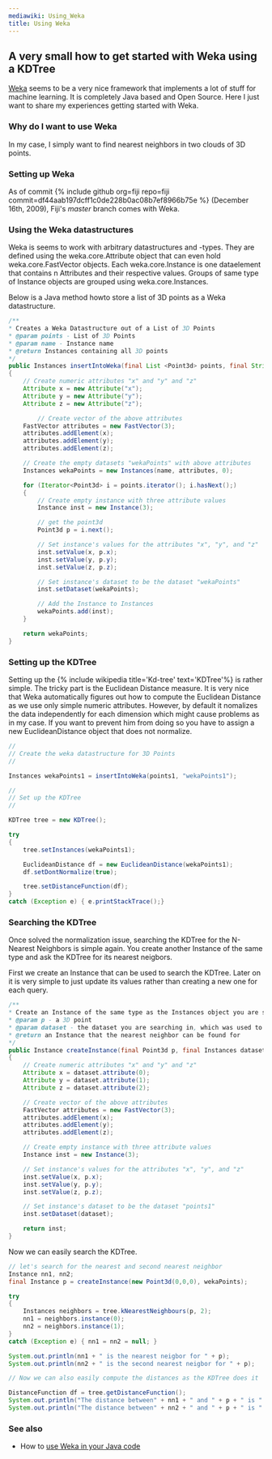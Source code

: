 ```yaml
---
mediawiki: Using_Weka
title: Using Weka
---
```


## A very small how to get started with Weka using a KDTree

[Weka](http://sourceforge.net/projects/weka/) seems to be a very nice framework that implements a lot of stuff for machine learning. It is completely Java based and Open Source. Here I just want to share my experiences getting started with Weka.

### Why do I want to use Weka

In my case, I simply want to find nearest neighbors in two clouds of 3D points.

### Setting up Weka

As of commit {% include github org=fiji repo=fiji commit=df44aab197dcff1c0de228b0ac08b7ef8966b75e %} (December 16th, 2009), Fiji's *master* branch comes with Weka.

### Using the Weka datastructures

Weka is seems to work with arbitrary datastructures and -types. They are defined using the weka.core.Attribute object that can even hold weka.core.FastVector objects. Each weka.core.Instance is one dataelement that contains n Attributes and their respective values. Groups of same type of Instance objects are grouped using weka.core.Instances.

Below is a Java method howto store a list of 3D points as a Weka datastructure.

```java
/**
* Creates a Weka Datastructure out of a List of 3D Points
* @param points - List of 3D Points
* @param name - Instance name
* @return Instances containing all 3D points
*/
public Instances insertIntoWeka(final List <Point3d> points, final String name)
{
    // Create numeric attributes "x" and "y" and "z"
    Attribute x = new Attribute("x");
    Attribute y = new Attribute("y");
    Attribute z = new Attribute("z");

        // Create vector of the above attributes
    FastVector attributes = new FastVector(3);
    attributes.addElement(x);
    attributes.addElement(y);
    attributes.addElement(z);

    // Create the empty datasets "wekaPoints" with above attributes
    Instances wekaPoints = new Instances(name, attributes, 0);

    for (Iterator<Point3d> i = points.iterator(); i.hasNext();)
    {
        // Create empty instance with three attribute values
        Instance inst = new Instance(3);

        // get the point3d
        Point3d p = i.next();

        // Set instance's values for the attributes "x", "y", and "z"
        inst.setValue(x, p.x);
        inst.setValue(y, p.y);
        inst.setValue(z, p.z);

        // Set instance's dataset to be the dataset "wekaPoints"
        inst.setDataset(wekaPoints);

        // Add the Instance to Instances
        wekaPoints.add(inst);
    }

    return wekaPoints;
}
```

### Setting up the KDTree

Setting up the {% include wikipedia title='Kd-tree' text='KDTree'%} is rather simple. The tricky part is the Euclidean Distance measure. It is very nice that Weka automatically figures out how to compute the Euclidean Distance as we use only simple numeric attributes. However, by default it nomalizes the data independently for each dimension which might cause problems as in my case. If you want to prevent him from doing so you have to assign a new EuclideanDistance object that does not normalize.

```java
//
// Create the weka datastructure for 3D Points
//

Instances wekaPoints1 = insertIntoWeka(points1, "wekaPoints1");

//
// Set up the KDTree
//

KDTree tree = new KDTree();

try
{
    tree.setInstances(wekaPoints1);

    EuclideanDistance df = new EuclideanDistance(wekaPoints1);
    df.setDontNormalize(true);

    tree.setDistanceFunction(df);
}
catch (Exception e) { e.printStackTrace();}
```

### Searching the KDTree

Once solved the normalization issue, searching the KDTree for the N-Nearest Neighbors is simple again. You create another Instance of the same type and ask the KDTree for its nearest neigbors.

First we create an Instance that can be used to search the KDTree. Later on it is very simple to just update its values rather than creating a new one for each query.

```java
/**
* Create an Instance of the same type as the Instances object you are searching in.
* @param p - a 3D point
* @param dataset - the dataset you are searching in, which was used to build the KDTree
* @return an Instance that the nearest neighbor can be found for
*/
public Instance createInstance(final Point3d p, final Instances dataset)
{
    // Create numeric attributes "x" and "y" and "z"
    Attribute x = dataset.attribute(0);
    Attribute y = dataset.attribute(1);
    Attribute z = dataset.attribute(2);

    // Create vector of the above attributes
    FastVector attributes = new FastVector(3);
    attributes.addElement(x);
    attributes.addElement(y);
    attributes.addElement(z);

    // Create empty instance with three attribute values
    Instance inst = new Instance(3);

    // Set instance's values for the attributes "x", "y", and "z"
    inst.setValue(x, p.x);
    inst.setValue(y, p.y);
    inst.setValue(z, p.z);

    // Set instance's dataset to be the dataset "points1"
    inst.setDataset(dataset);

    return inst;
}
```

Now we can easily search the KDTree.

```java
// let's search for the nearest and second nearest neighbor
Instance nn1, nn2;
final Instance p = createInstance(new Point3d(0,0,0), wekaPoints);

try
{
    Instances neighbors = tree.kNearestNeighbours(p, 2);
    nn1 = neighbors.instance(0);
    nn2 = neighbors.instance(1);
}
catch (Exception e) { nn1 = nn2 = null; }

System.out.println(nn1 + " is the nearest neigbor for " + p);
System.out.println(nn2 + " is the second nearest neigbor for " + p);

// Now we can also easily compute the distances as the KDTree does it

DistanceFunction df = tree.getDistanceFunction();
System.out.println("The distance between" + nn1 + " and " + p + " is " + df.distance(nn1, p));
System.out.println("The distance between" + nn2 + " and " + p + " is " + df.distance(nn2, p));
```

### See also

-   How to [use Weka in your Java code](https://waikato.github.io/weka-wiki/use_weka_in_your_java_code/)
